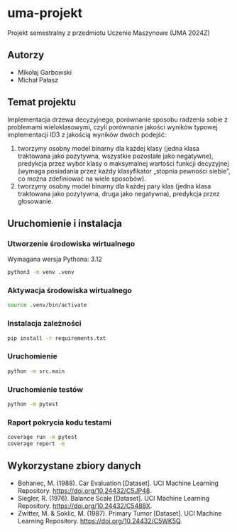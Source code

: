 # uma-projekt

Projekt semestralny z przedmiotu Uczenie Maszynowe (UMA 2024Z)

## Autorzy

* Mikołaj Garbowski
* Michał Pałasz

## Temat projektu

Implementacja drzewa decyzyjnego, porównanie sposobu radzenia sobie z problemami wieloklasowymi,
czyli porównanie jakości wyników typowej implementacji ID3 z jakością wyników dwóch podejść:

1) tworzymy osobny model binarny dla każdej klasy (jedna klasa traktowana jako pozytywna, wszystkie pozostałe jako
   negatywne),
   predykcja przez wybór klasy o maksymalnej wartości funkcji decyzyjnej (wymaga posiadania przez każdy klasyfikator
   „stopnia pewności siebie”, co można zdefiniować na wiele sposobów).
2) tworzymy osobny model binarny dla każdej pary klas (jedna klasa traktowana jako pozytywna, druga jako negatywna),
   predykcja przez głosowanie.

## Uruchomienie i instalacja

### Utworzenie środowiska wirtualnego

Wymagana wersja Pythona: 3.12

```bash
python3 -m venv .venv
```

### Aktywacja środowiska wirtualnego

```bash
source .venv/bin/activate
```

### Instalacja zależności

```bash
pip install -r requirements.txt
```

### Uruchomienie

```bash
python -m src.main
```

### Uruchomienie testów

```bash
python -m pytest
```

### Raport pokrycia kodu testami

```bash
coverage run -m pytest
coverage report -m
```

## Wykorzystane zbiory danych

* Bohanec, M. (1988). Car Evaluation [Dataset]. UCI Machine Learning Repository. https://doi.org/10.24432/C5JP48.
* Siegler, R. (1976). Balance Scale [Dataset]. UCI Machine Learning Repository. https://doi.org/10.24432/C5488X.
* Zwitter, M. & Soklic, M. (1987). Primary Tumor [Dataset]. UCI Machine Learning Repository. https://doi.org/10.24432/C5WK5Q.
